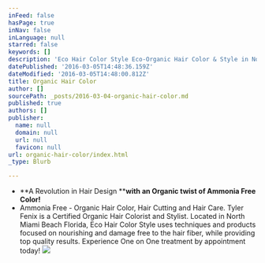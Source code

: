 ```yaml
---
inFeed: false
hasPage: true
inNav: false
inLanguage: null
starred: false
keywords: []
description: 'Eco Hair Color Style Eco-Organic Hair Color & Style in North Miami Beach'
datePublished: '2016-03-05T14:48:36.159Z'
dateModified: '2016-03-05T14:48:00.812Z'
title: Organic Hair Color
author: []
sourcePath: _posts/2016-03-04-organic-hair-color.md
published: true
authors: []
publisher:
  name: null
  domain: null
  url: null
  favicon: null
url: organic-hair-color/index.html
_type: Blurb

---
```

* **A Revolution in Hair Design ****with an Organic twist of Ammonia Free Color!**
* Ammonia Free - Organic Hair Color, Hair Cutting and Hair Care. Tyler Fenix is a Certified Organic Hair Colorist and Stylist. Located in North Miami Beach Florida, Eco Hair Color Style uses techniques and products focused on nourishing and damage free to the hair fiber, while providing top quality results. Experience One on One treatment by appointment today!
![](https://the-grid-user-content.s3-us-west-2.amazonaws.com/350ddc5e-18b2-4897-87c9-f7ebf756f063.jpg)
